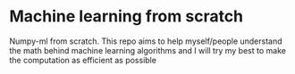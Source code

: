 # Machine learning from scratch
Numpy-ml from scratch. This repo aims to help myself/people understand the math behind
machine learning algorithms and I will try my best to make the computation as
efficient as possible
